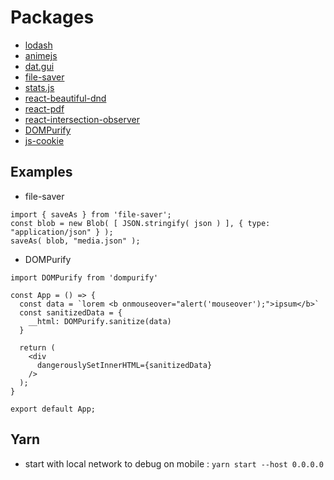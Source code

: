 # Packages

- [lodash](https://lodash.com/)
- [animejs](https://animejs.com/)
- [dat.gui](https://github.com/dataarts/dat.gui)
- [file-saver](https://github.com/eligrey/FileSaver.js)
- [stats.js](https://github.com/mrdoob/stats.js/)
- [react-beautiful-dnd
](https://github.com/atlassian/react-beautiful-dnd)
- [react-pdf](https://github.com/diegomura/react-pdf)
- [react-intersection-observer](https://github.com/researchgate/react-intersection-observer)
- [DOMPurify](https://github.com/cure53/DOMPurify)
- [js-cookie](https://github.com/js-cookie/js-cookie)


## Examples

* file-saver

```
import { saveAs } from 'file-saver';
const blob = new Blob( [ JSON.stringify( json ) ], { type: "application/json" } );
saveAs( blob, "media.json" );
```

* DOMPurify

```
import DOMPurify from 'dompurify'

const App = () => {
  const data = `lorem <b onmouseover="alert('mouseover');">ipsum</b>`
  const sanitizedData = {
    __html: DOMPurify.sanitize(data)
  }

  return (
    <div
      dangerouslySetInnerHTML={sanitizedData}
    />
  );
}

export default App;
```

## Yarn

- start with local network to debug on mobile : `yarn start --host 0.0.0.0`
